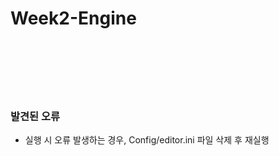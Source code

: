 # Week2-Engine

 <br /> <br /> <br /> <br /> <br />

### 발견된 오류
- 실행 시 오류 발생하는 경우, Config/editor.ini 파일 삭제 후 재실행
